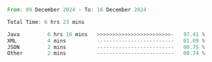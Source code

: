 <!--START_SECTION:waka-->

```rust
From: 09 December 2024 - To: 16 December 2024

Total Time: 6 hrs 23 mins

Java         6 hrs 16 mins   >>>>>>>>>>>>>>>>>>>>>>>>-   97.41 %
XML          4 mins          -------------------------   01.09 %
JSON         2 mins          -------------------------   00.75 %
Other        2 mins          -------------------------   00.74 %
```

<!--END_SECTION:waka-->

